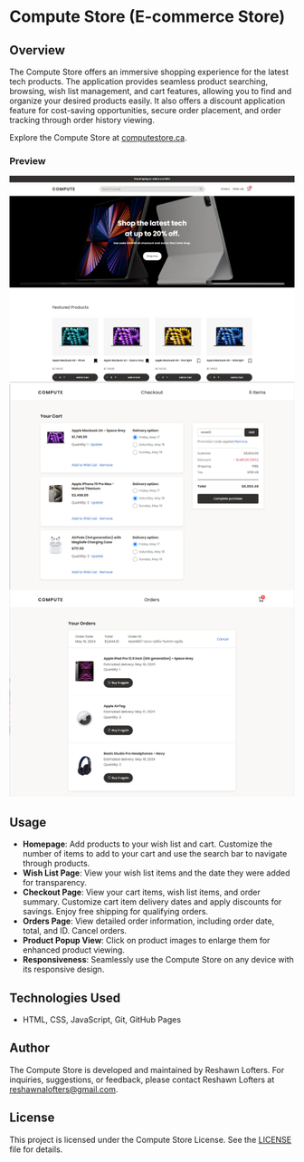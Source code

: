 # Compute Store (E-commerce Store)

## Overview
The Compute Store offers an immersive shopping experience for the latest tech products. The application provides seamless product searching, browsing, wish list management, and cart features, allowing you to find and organize your desired products easily. It also offers a discount application feature for cost-saving opportunities, secure order placement, and order tracking through order history viewing.

Explore the Compute Store at [computestore.ca](https://computestore.ca).

### Preview
![Compute Store](images/project/project-homepage-1.png)
![Compute Store](images/project/project-checkout-page.png)
![Compute Store](images/project/project-orders-page.png)

## Usage
- **Homepage**: Add products to your wish list and cart. Customize the number of items to add to your cart and use the search bar to navigate through products.
- **Wish List Page**: View your wish list items and the date they were added for transparency.
- **Checkout Page**: View your cart items, wish list items, and order summary. Customize cart item delivery dates and apply discounts for savings. Enjoy free shipping for qualifying orders.
- **Orders Page**: View detailed order information, including order date, total, and ID. Cancel orders.
- **Product Popup View**: Click on product images to enlarge them for enhanced product viewing.
- **Responsiveness**: Seamlessly use the Compute Store on any device with its responsive design.

## Technologies Used
- HTML, CSS, JavaScript, Git, GitHub Pages

## Author
The Compute Store is developed and maintained by Reshawn Lofters. For inquiries, suggestions, or feedback, please contact Reshawn Lofters at reshawnalofters@gmail.com.

## License
This project is licensed under the Compute Store License. See the [LICENSE](./LICENSE) file for details.